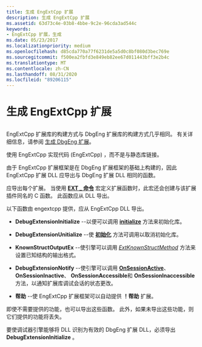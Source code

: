 ```yaml
---
title: 生成 EngExtCpp 扩展
description: 生成 EngExtCpp 扩展
ms.assetid: 63d73c4e-03b8-4bbe-9c2e-96cda3ad544c
keywords:
- EngExtCpp 扩展，生成
ms.date: 05/23/2017
ms.localizationpriority: medium
ms.openlocfilehash: d85cda770a77f6231de5a5d0c8bf080d3bec769e
ms.sourcegitcommit: f500ea2fbfd3e849eb82ee67d011443bff3e2b4c
ms.translationtype: MT
ms.contentlocale: zh-CN
ms.lasthandoff: 08/31/2020
ms.locfileid: "89206115"
---
```

# <a name="building-engextcpp-extensions"></a>生成 EngExtCpp 扩展


## <span id="ddk_building_dbgeng_extensions_dbx"></span><span id="DDK_BUILDING_DBGENG_EXTENSIONS_DBX"></span>


EngExtCpp 扩展库的构建方式与 DbgEng 扩展库的构建方式几乎相同。 有关详细信息，请参阅 [生成 DbgEng 扩展](building-dbgeng-extensions.md)。

使用 EngExtCpp 实现代码 (EngExtCpp) ，而不是与静态库链接。

由于 EngExtCpp 扩展框架是在 DbgEng 扩展框架的基础上构建的，因此 EngExtCpp 扩展 DLL 应导出与 DbgEng 扩展 DLL 相同的函数。

应导出每个扩展。 当使用 [**EXT \_ 命令**](/windows-hardware/drivers/ddi/engextcpp/nf-engextcpp-ext_command) 宏定义扩展函数时，此宏还会创建与该扩展插件同名的 C 函数。 此函数应从 DLL 导出。

以下函数由 engextcpp 提供，应从 EngExtCpp DLL 导出。

-   **DebugExtensionInitialize** --以便可以调用 [**initialize**](/previous-versions/windows/hardware/previsioning-framework/ff550945(v=vs.85)) 方法来初始化库。

-   **DebugExtensionUnitialize** --使 [**初始化**](/previous-versions/windows/hardware/previsioning-framework/ff558961(v=vs.85)) 方法可调用以取消初始化库。

-   **KnownStructOutputEx** --使引擎可以调用 [*ExtKnownStructMethod*](/previous-versions/windows/hardware/previsioning-framework/ff543989(v=vs.85)) 方法来设置已知结构的输出格式。

-   **DebugExtensionNotify** --使引擎可以调用 [**OnSessionActive**](/previous-versions/windows/hardware/previsioning-framework/ff552312(v=vs.85))、 **OnSessionInactive**、 **OnSessionAccessible**和 **OnSessionInaccessible** 方法，以通知扩展库调试会话的状态更改。

-   **帮助** --使 EngExtCpp 扩展框架可以自动提供 **！帮助** 扩展。

即使不需要提供的功能，也可以导出这些函数。 此外，如果未导出这些功能，则它们提供的功能将丢失。

要使调试器引擎能够将 DLL 识别为有效的 DbgEng 扩展 DLL，必须导出**DebugExtensionInitialize** 。

 

